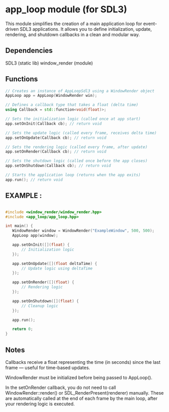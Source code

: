 # app_loop module (for SDL3)

This module simplifies the creation of a main application loop for event-driven SDL3 applications.
It allows you to define initialization, update, rendering, and shutdown callbacks in a clean and modular way.

## Dependencies 

SDL3 (static lib)
window_render (module)

## Functions

```cpp
// Creates an instance of AppLoopSdl3 using a WindowRender object
AppLoop app = AppLoop(WindowRender win);

// Defines a callback type that takes a float (delta time)
using Callback = std::function<void(float)>;

// Sets the initialization logic (called once at app start)
app.setOnInit(Callback cb); // return void

// Sets the update logic (called every frame, receives delta time)
app.setOnUpdate(Callback cb); // return void

// Sets the rendering logic (called every frame, after update)
app.setOnRender(Callback cb); // return void

// Sets the shutdown logic (called once before the app closes)
app.setOnShutdown(Callback cb); // return void

// Starts the application loop (returns when the app exits)
app.run(); // return void

```

## EXAMPLE : 
 ```cpp

#include <window_render/window_render.hpp>
#include <app_loop/app_loop.hpp>

int main() {
    WindowRender window = WindowRender("ExampleWindow", 500, 500);
    AppLoop app(window);

    app.setOnInit([](float) {
        // Initialization logic
    });

    app.setOnUpdate([](float deltaTime) {
        // Update logic using deltaTime
    });

    app.setOnRender([](float) {
        // Rendering logic
    });

    app.setOnShutdown([](float) {
        // Cleanup logic
    });

    app.run();

    return 0;
}
 ```

 ## Notes

Callbacks receive a float representing the time (in seconds) since the last frame — useful for time-based updates.

WindowRender must be initialized before being passed to AppLoop().

In the setOnRender callback, you do not need to call WindowRender::render() or SDL_RenderPresent(renderer) manually.
These are automatically called at the end of each frame by the main loop, after your rendering logic is executed.